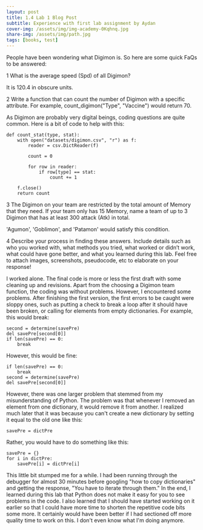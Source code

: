 ```yaml
---
layout: post
title: 1.4 Lab 1 Blog Post
subtitle: Experience with first lab assignment by Aydan
cover-img: /assets/img/img-academy-0Kqhnq.jpg
share-img: /assets/img/path.jpg
tags: [books, test]
---
```

People have been wondering what Digimon is. So here are some quick FaQs to be answered:

1   What is the average speed (Spd) of all Digimon?

It is 120.4 in obscure units.

2   Write a function that can count the number of Digimon with a specific attribute. For example, count_digimon("Type", "Vaccine") would return 70.

As Digimon are probably very digital beings, coding questions are quite common. Here is a bit of code to help with this:
~~~
def count_stat(type, stat):
    with open("datasets/digimon.csv", "r") as f:
        reader = csv.DictReader(f)

        count = 0

        for row in reader:
            if row[type] == stat:
                count += 1

    f.close()
    return count
~~~


3   The Digimon on your team are restricted by the total amount of Memory that they need. If your team only has 15 Memory, name a team of up to 3 Digimon that has at least 300 attack (Atk) in total.

'Agumon', 'Goblimon', and 'Patamon' would satisfy this condition.

4   Describe your process in finding these answers. Include details such as who you worked with, what methods you tried, what worked or didn’t work, what could have gone better, and what you learned during this lab. Feel free to attach images, screenshots, pseudocode, etc to elaborate on your response!

I worked alone. The final code is more or less the first draft with some cleaning up and revisions. Apart from the choosing a Digimon team function, the coding was without problems. However, I encountered some problems. After finishing the first version, the first errors to be caught were sloppy ones, such as putting a check to break a loop after it should have been broken, or calling for elements from empty dictionaries. For example, this would break:

~~~
second = determine(savePre)
del savePre[second[0]]
if len(savePre) == 0:
    break
~~~

However, this would be fine:

~~~
if len(savePre) == 0:
    break
second = determine(savePre)
del savePre[second[0]]
~~~

However, there was one larger problem that stemmed from my misunderstanding of Python. The problem was that whenever I removed an element from one dictionary, it would remove it from another. I realized much later that it was because you can't create a new dictionary by setting it equal to the old one like this:

~~~
savePre = dictPre
~~~

Rather, you would have to do something like this:

~~~
savePre = {}
for i in dictPre:
    savePre[i] = dictPre[i]
~~~

This little bit stumped me for a while. I had been running through the debugger for almost 30 minutes before googling "how to copy dictionaries" and getting the response, "You have to iterate through them." In the end, I learned during this lab that Python does not make it easy for you to see problems in the code. I also learned that I should have started working on it earlier so that I could have more time to shorten the repetitive code bits some more. It certainly would have been better if I had sectioned off more quality time to work on this. I don't even know what I'm doing anymore.
